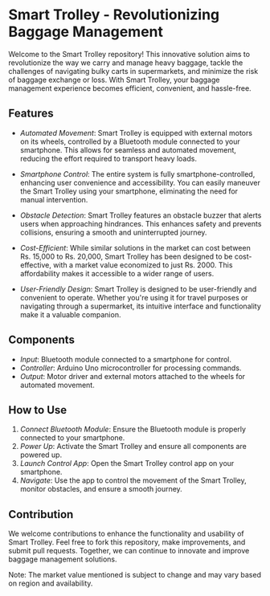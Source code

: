 # Smart Trolley - Revolutionizing Baggage Management

Welcome to the Smart Trolley repository! This innovative solution aims to revolutionize the way we carry and manage heavy baggage, tackle the challenges of navigating bulky carts in supermarkets, and minimize the risk of baggage exchange or loss. With Smart Trolley, your baggage management experience becomes efficient, convenient, and hassle-free.

## Features

- *Automated Movement*: Smart Trolley is equipped with external motors on its wheels, controlled by a Bluetooth module connected to your smartphone. This allows for seamless and automated movement, reducing the effort required to transport heavy loads.

- *Smartphone Control*: The entire system is fully smartphone-controlled, enhancing user convenience and accessibility. You can easily maneuver the Smart Trolley using your smartphone, eliminating the need for manual intervention.

- *Obstacle Detection*: Smart Trolley features an obstacle buzzer that alerts users when approaching hindrances. This enhances safety and prevents collisions, ensuring a smooth and uninterrupted journey.

- *Cost-Efficient*: While similar solutions in the market can cost between Rs. 15,000 to Rs. 20,000, Smart Trolley has been designed to be cost-effective, with a market value economized to just Rs. 2000. This affordability makes it accessible to a wider range of users.

- *User-Friendly Design*: Smart Trolley is designed to be user-friendly and convenient to operate. Whether you're using it for travel purposes or navigating through a supermarket, its intuitive interface and functionality make it a valuable companion.

## Components

- *Input*: Bluetooth module connected to a smartphone for control.
- *Controller*: Arduino Uno microcontroller for processing commands.
- *Output*: Motor driver and external motors attached to the wheels for automated movement.

## How to Use

1. *Connect Bluetooth Module*: Ensure the Bluetooth module is properly connected to your smartphone.
2. *Power Up*: Activate the Smart Trolley and ensure all components are powered up.
3. *Launch Control App*: Open the Smart Trolley control app on your smartphone.
4. *Navigate*: Use the app to control the movement of the Smart Trolley, monitor obstacles, and ensure a smooth journey.

## Contribution

We welcome contributions to enhance the functionality and usability of Smart Trolley. Feel free to fork this repository, make improvements, and submit pull requests. Together, we can continue to innovate and improve baggage management solutions.

Note: The market value mentioned is subject to change and may vary based on region and availability.
